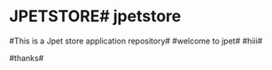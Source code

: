 # JPETSTORE# jpetstore
#This is a Jpet store application repository#
#welcome to jpet#
#hiii#

#thanks#
